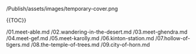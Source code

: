 /Publish/assets/images/temporary-cover.png

<!-- A map needs to go here! -->

{{TOC}}

/01.meet-able.md
/02.wandering-in-the-desert.md
/03.meet-ghendra.md
/04.meet-gef.md
/05.meet-karolly.md
/06.kinton-station.md
/07.hollow-of-tigers.md
/08.the-temple-of-trees.md
/09.city-of-horn.md